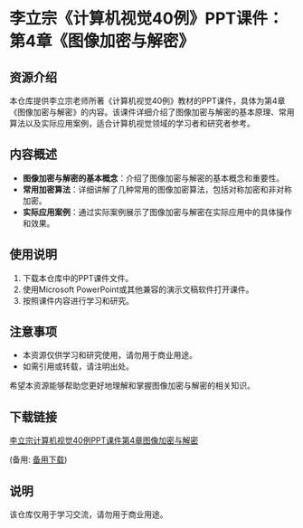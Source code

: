 # 李立宗《计算机视觉40例》PPT课件：第4章《图像加密与解密》

## 资源介绍

本仓库提供李立宗老师所著《计算机视觉40例》教材的PPT课件，具体为第4章《图像加密与解密》的内容。该课件详细介绍了图像加密与解密的基本原理、常用算法以及实际应用案例，适合计算机视觉领域的学习者和研究者参考。

## 内容概述

- **图像加密与解密的基本概念**：介绍了图像加密与解密的基本概念和重要性。
- **常用加密算法**：详细讲解了几种常用的图像加密算法，包括对称加密和非对称加密。
- **实际应用案例**：通过实际案例展示了图像加密与解密在实际应用中的具体操作和效果。

## 使用说明

1. 下载本仓库中的PPT课件文件。
2. 使用Microsoft PowerPoint或其他兼容的演示文稿软件打开课件。
3. 按照课件内容进行学习和研究。

## 注意事项

- 本资源仅供学习和研究使用，请勿用于商业用途。
- 如需引用或转载，请注明出处。

希望本资源能够帮助您更好地理解和掌握图像加密与解密的相关知识。

## 下载链接
[李立宗计算机视觉40例PPT课件第4章图像加密与解密](https://pan.quark.cn/s/57041655025e) 

(备用: [备用下载](https://pan.baidu.com/s/1K3liCKYgqa_Em-mPf4Z5mg?pwd=1234))

## 说明

该仓库仅用于学习交流，请勿用于商业用途。
